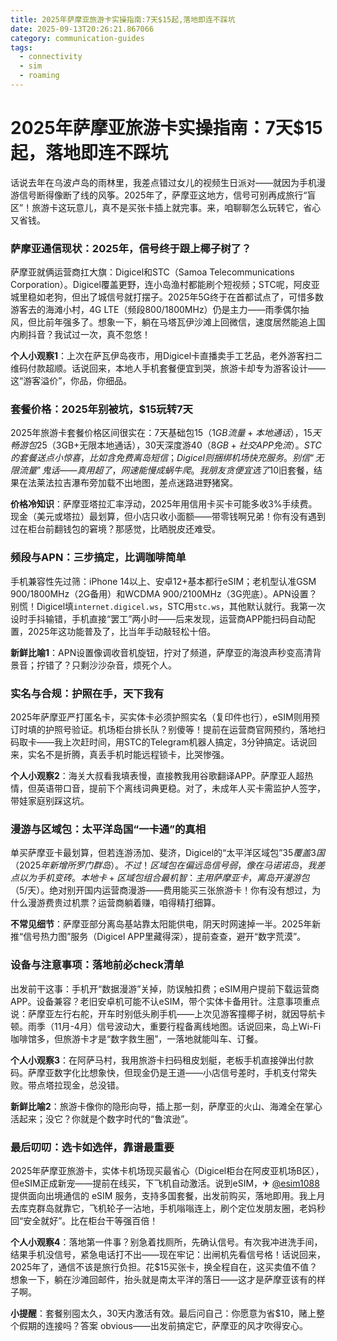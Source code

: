 ```yaml
---
title: 2025年萨摩亚旅游卡实操指南:7天$15起,落地即连不踩坑
date: 2025-09-13T20:26:21.867066
category: communication-guides
tags:
  - connectivity
  - sim
  - roaming
---
```


# 2025年萨摩亚旅游卡实操指南：7天$15起，落地即连不踩坑

话说去年在乌波卢岛的雨林里，我差点错过女儿的视频生日派对——就因为手机漫游信号断得像断了线的风筝。2025年了，萨摩亚这地方，信号可别再成旅行“盲区”！旅游卡这玩意儿，真不是买张卡插上就完事。来，咱聊聊怎么玩转它，省心又省钱。

### 萨摩亚通信现状：2025年，信号终于跟上椰子树了？
萨摩亚就俩运营商扛大旗：Digicel和STC（Samoa Telecommunications Corporation）。Digicel覆盖更野，连小岛渔村都能刷个短视频；STC呢，阿皮亚城里稳如老狗，但出了城信号就打摆子。2025年5G终于在首都试点了，可惜多数游客去的海滩小村，4G LTE（频段800/1800MHz）仍是主力——雨季偶尔抽风，但比前年强多了。想象一下，躺在马塔瓦伊沙滩上回微信，速度居然能追上国内刷抖音？我试过一次，真不忽悠！

**个人小观察1**：上次在萨瓦伊岛夜市，用Digicel卡直播卖手工艺品，老外游客扫二维码付款超顺。话说回来，本地人手机套餐便宜到哭，旅游卡却专为游客设计——这“游客溢价”，你品，你细品。

### 套餐价格：2025年别被坑，$15玩转7天
2025年旅游卡套餐价格区间很实在：7天基础包$15（1GB流量+本地通话），15天畅游包$25（3GB+无限本地通话），30天深度游$40（8GB+社交APP免流）。STC的套餐送点小惊喜，比如含免费离岛短信；Digicel则捆绑机场快充服务。别信“无限流量”鬼话——真用超了，网速能慢成蜗牛爬。我朋友贪便宜选了$10旧套餐，结果在法莱法拉吉瀑布旁加载不出地图，差点迷路进野猪窝。

**价格冷知识**：萨摩亚塔拉汇率浮动，2025年用信用卡买卡可能多收3%手续费。现金（美元或塔拉）最划算，但小店只收小面额——带零钱啊兄弟！你有没有遇到过在柜台前翻钱包的窘境？那感觉，比晒脱皮还难受。

### 频段与APN：三步搞定，比调咖啡简单
手机兼容性先过筛：iPhone 14以上、安卓12+基本都行eSIM；老机型认准GSM 900/1800MHz（2G备用）和WCDMA 900/2100MHz（3G兜底）。APN设置？别慌！Digicel填`internet.digicel.ws`，STC用`stc.ws`，其他默认就行。我第一次设时手抖输错，手机直接“罢工”两小时——后来发现，运营商APP能扫码自动配置，2025年这功能普及了，比当年手动敲轻松十倍。

**新鲜比喻1**：APN设置像调收音机旋钮，拧对了频道，萨摩亚的海浪声秒变高清背景音；拧错了？只剩沙沙杂音，烦死个人。

### 实名与合规：护照在手，天下我有
2025年萨摩亚严打匿名卡，买实体卡必须护照实名（复印件也行），eSIM则用预订时填的护照号验证。机场柜台排长队？别傻等！提前在运营商官网预约，落地扫码取卡——我上次赶时间，用STC的Telegram机器人搞定，3分钟搞定。话说回来，实名不是折腾，真丢手机时能远程锁卡，比哭惨强。

**个人小观察2**：海关大叔看我填表慢，直接教我用谷歌翻译APP。萨摩亚人超热情，但英语带口音，提前下个离线词典更稳。对了，未成年人买卡需监护人签字，带娃家庭别踩这坑。

### 漫游与区域包：太平洋岛国“一卡通”的真相
单买萨摩亚卡最划算，但若连游汤加、斐济，Digicel的“太平洋区域包”$35覆盖3国（2025年新增所罗门群岛）。不过！区域包在偏远岛信号弱，像在马诺诺岛，我差点以为手机变砖。本地卡+区域包组合最机智：主用萨摩亚卡，离岛开漫游包（$5/天）。绝对别开国内运营商漫游——费用能买三张旅游卡！你有没有想过，为什么漫游费贵过机票？运营商躺着赚，咱得精打细算。

**不常见细节**：萨摩亚部分离岛基站靠太阳能供电，阴天时网速掉一半。2025年新推“信号热力图”服务（Digicel APP里藏得深），提前查查，避开“数字荒漠”。

### 设备与注意事项：落地前必check清单
出发前干这事：手机开“数据漫游”关掉，防误触扣费；eSIM用户提前下载运营商APP。设备兼容？老旧安卓机可能不认eSIM，带个实体卡备用针。注意事项重点说：萨摩亚左行右舵，开车时别低头刷手机——上次见游客撞椰子树，就因导航卡顿。雨季（11月-4月）信号波动大，重要行程备离线地图。话说回来，岛上Wi-Fi咖啡馆多，但旅游卡才是“数字救生圈”，一落地就能叫车、订餐。

**个人小观察3**：在阿萨马村，我用旅游卡扫码租皮划艇，老板手机直接弹出付款码。萨摩亚数字化比想象快，但现金仍是王道——小店信号差时，手机支付常失败。带点塔拉现金，总没错。

**新鲜比喻2**：旅游卡像你的隐形向导，插上那一刻，萨摩亚的火山、海滩全在掌心活起来；没它？你就是个数字时代的“鲁滨逊”。

### 最后叨叨：选卡如选伴，靠谱最重要
2025年萨摩亚旅游卡，实体卡机场现买最省心（Digicel柜台在阿皮亚机场B区），但eSIM正成新宠——提前在线买，下飞机自动激活。说到eSIM，✈ [@esim1088](https://t.me/s/esim1088) 提供面向出境通信的 eSIM 服务，支持多国套餐，出发前购买，落地即用。我上月去库克群岛就靠它，飞机轮子一沾地，手机嗡嗡连上，刷个定位发朋友圈，老妈秒回“安全就好”。比在柜台干等强百倍！

**个人小观察4**：落地第一件事？别急着找厕所，先确认信号。有次我冲进洗手间，结果手机没信号，紧急电话打不出——现在牢记：出闸机先看信号格！话说回来，2025年了，通信不该是旅行负担。花$15买张卡，换全程自在，这买卖值不值？想象一下，躺在沙滩回邮件，抬头就是南太平洋的落日——这才是萨摩亚该有的样子啊。

**小提醒**：套餐别囤太久，30天内激活有效。最后问自己：你愿意为省$10，赌上整个假期的连接吗？答案 obvious——出发前搞定它，萨摩亚的风才吹得安心。
